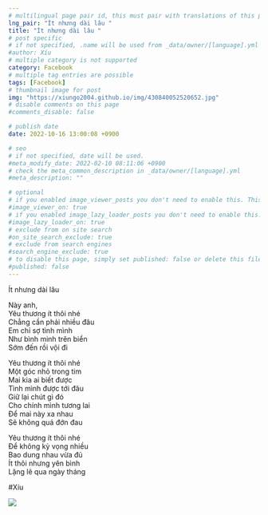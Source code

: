 ```yaml
---
# multilingual page pair id, this must pair with translations of this page. (This name must be unique)
lng_pair: "Ít nhưng dài lâu "
title: "Ít nhưng dài lâu "
# post specific
# if not specified, .name will be used from _data/owner/[language].yml
#author: Xíu
# multiple category is not supported
category: Facebook
# multiple tag entries are possible
tags: [Facebook]
# thumbnail image for post
img: "https://xiungo2004.github.io/img/430840052520652.jpg"
# disable comments on this page
#comments_disable: false

# publish date
date: 2022-10-16 13:00:08 +0900

# seo
# if not specified, date will be used.
#meta_modify_date: 2022-02-10 08:11:06 +0900
# check the meta_common_description in _data/owner/[language].yml
#meta_description: ""

# optional
# if you enabled image_viewer_posts you don't need to enable this. This is only if image_viewer_posts = false
#image_viewer_on: true
# if you enabled image_lazy_loader_posts you don't need to enable this. This is only if image_lazy_loader_posts = false
#image_lazy_loader_on: true
# exclude from on site search
#on_site_search_exclude: true
# exclude from search engines
#search_engine_exclude: true
# to disable this page, simply set published: false or delete this file
#published: false
---
```


<!-- outline-start -->

Ít nhưng dài lâu

Này anh, <br>
Yêu thương ít thôi nhé<br>
Chẳng cần phải nhiều đâu<br>
Em chỉ sợ tình mình<br>
Như bình minh trên biển<br>
Sớm đến rồi vội đi<br>

Yêu thương ít thôi nhé<br>
Một góc nhỏ trong tim<br>
Mai kia ai biết được<br>
Tình mình được tới đâu<br>
Giữ lại chút gì đó<br>
Cho chính mình tương lai<br>
Để mai này xa nhau<br>
Sẽ không quá đớn đau<br>

Yêu thương ít thôi nhé<br>
Để không kỳ vọng nhiều<br>
Bao dung nhau vừa đủ<br>
Ít thôi nhưng yên bình<br>
Lặng lẽ qua ngày tháng<br>

#Xíu

<!-- outline-end -->

<img src= "https://xiungo2004.github.io/img/430840052520652.jpg">
